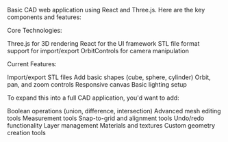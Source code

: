 Basic CAD web application using React and Three.js. Here are the key components and features:

Core Technologies:


Three.js for 3D rendering
React for the UI framework
STL file format support for import/export
OrbitControls for camera manipulation


Current Features:


Import/export STL files
Add basic shapes (cube, sphere, cylinder)
Orbit, pan, and zoom controls
Responsive canvas
Basic lighting setup


To expand this into a full CAD application, you'd want to add:


Boolean operations (union, difference, intersection)
Advanced mesh editing tools
Measurement tools
Snap-to-grid and alignment tools
Undo/redo functionality
Layer management
Materials and textures
Custom geometry creation tools